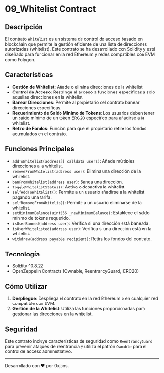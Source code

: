 # 09_Whitelist Contract

## Descripción
El contrato `Whitelist` es un sistema de control de acceso basado en blockchain que permite la gestión eficiente de una lista de direcciones autorizadas (whitelist). Este contrato se ha desarrollado con Solidity y está diseñado para funcionar en la red Ethereum y redes compatibles con EVM como Polygon.

## Características
- **Gestión de Whitelist**: Añade o elimina direcciones de la whitelist.
- **Control de Acceso**: Restringe el acceso a funciones específicas a solo aquellas direcciones en la whitelist.
- **Banear Direcciones**: Permite al propietario del contrato banear direcciones específicas.
- **Requerimiento de Saldo Mínimo de Tokens**: Los usuarios deben tener un saldo mínimo de un token ERC20 específico para añadirse a la whitelist.
- **Retiro de Fondos**: Función para que el propietario retire los fondos acumulados en el contrato.

## Funciones Principales
- `addToWhitelist(address[] calldata users)`: Añade múltiples direcciones a la whitelist.
- `removeFromWhitelist(address user)`: Elimina una dirección de la whitelist.
- `banFromWhitelist(address user)`: Banea una dirección.
- `toggleWhitelistStatus()`: Activa o desactiva la whitelist.
- `selfAddToWhitelist()`: Permite a un usuario añadirse a la whitelist pagando una tarifa.
- `selfRemoveFromWhitelis()`: Permite a un usuario eliminarse de la whitelist.
- `setMinimumBalance(uint256 _newMinimumBalance)`: Establece el saldo mínimo de tokens requerido.
- `isUserBanned(address user)`: Verifica si una dirección está baneada.
- `isUserWhitelisted(address user)`: Verifica si una dirección está en la whitelist.
- `withdraw(address payable recipient)`: Retira los fondos del contrato.

## Tecnología
- Solidity ^0.8.22
- OpenZeppelin Contracts (Ownable, ReentrancyGuard, IERC20)

## Cómo Utilizar
1. **Despliegue**: Despliega el contrato en la red Ethereum o en cualquier red compatible con EVM.
2. **Gestión de la Whitelist**: Utiliza las funciones proporcionadas para gestionar las direcciones en la whitelist.

## Seguridad
Este contrato incluye características de seguridad como `ReentrancyGuard` para prevenir ataques de reentrancia y utiliza el patrón `Ownable` para el control de acceso administrativo.

---

Desarrollado con ❤️ por 0xjons.
